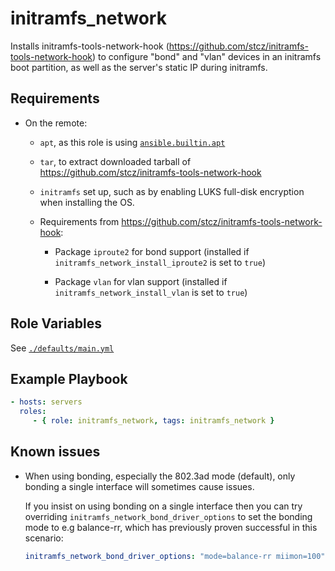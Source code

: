 <!--
SPDX-FileCopyrightText: 2022 Risk.Ident GmbH <contact@riskident.com>

SPDX-License-Identifier: CC-BY-4.0
-->

# initramfs_network

Installs initramfs-tools-network-hook (<https://github.com/stcz/initramfs-tools-network-hook>)
to configure "bond" and "vlan" devices in an initramfs boot partition, as well
as the server's static IP during initramfs.

## Requirements

- On the remote:

  - `apt`, as this role is using [`ansible.builtin.apt`](https://docs.ansible.com/ansible/latest/collections/ansible/builtin/apt_module.html#requirements)

  - `tar`, to extract downloaded tarball of <https://github.com/stcz/initramfs-tools-network-hook>

  - `initramfs` set up, such as by enabling LUKS full-disk encryption
    when installing the OS.

  - Requirements from <https://github.com/stcz/initramfs-tools-network-hook>:

    - Package `iproute2` for bond support
      (installed if `initramfs_network_install_iproute2` is set to `true`)

    - Package `vlan` for vlan support
      (installed if `initramfs_network_install_vlan` is set to `true`)

## Role Variables

See [`./defaults/main.yml`](./defaults/main.yml)

## Example Playbook

```yaml
- hosts: servers
  roles:
     - { role: initramfs_network, tags: initramfs_network }
```

## Known issues

- When using bonding, especially the 802.3ad mode (default),
  only bonding a single interface will sometimes cause issues.

  If you insist on using bonding on a single interface then you can try
  overriding `initramfs_network_bond_driver_options` to set the bonding mode
  to e.g balance-rr, which has previously proven successful in this scenario:

  ```yaml
  initramfs_network_bond_driver_options: "mode=balance-rr miimon=100"
  ```
